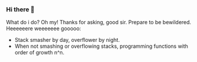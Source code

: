 ### Hi there 👋

What do i do? Oh my! Thanks for asking, good sir. Prepare to be bewildered. Heeeeeere weeeeeee gooooo:
  - Stack smasher by day, overflower by night. 
  - When not smashing or overflowing stacks, programming functions with order of growth n^n.
